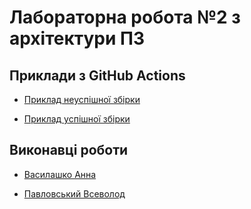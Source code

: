 # Лабораторна робота №2 з архітектури ПЗ

## Приклади з GitHub Actions

* [Приклад неуспішної збірки](https://github.com/pavlovskyive/architecture-lab-2/actions/runs/340220115)

* [Приклад успішної збірки](https://github.com/pavlovskyive/architecture-lab-2/actions/runs/340220731)

## Виконавці роботи

* [Василашко Анна](https://github.com/annavasylashko/)

* [Павловський Всеволод](https://github.com/pavlovskyive/)
